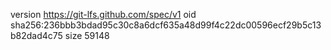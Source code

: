 version https://git-lfs.github.com/spec/v1
oid sha256:236bbb3bdad95c30c8a6dcf635a48d99f4c22dc00596ecf29b5c13b82dad4c75
size 59148
